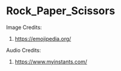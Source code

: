 # Rock_Paper_Scissors

Image Credits: 
1. https://emojipedia.org/

Audio Credits: 
1. https://www.myinstants.com/